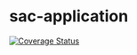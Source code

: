 # sac-application
[![Coverage Status](https://coveralls.io/repos/github/raphacps/sac-application/badge.svg)](https://coveralls.io/github/raphacps/sac-application)
